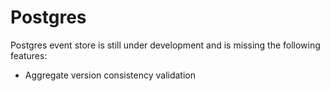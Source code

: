 # Postgres

Postgres event store is still under development and is missing the following features:

- Aggregate version consistency validation
